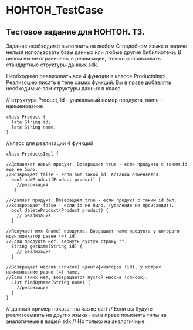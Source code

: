 # HOHTOH_TestCase
## Тестовое задание для НОНТОН. ТЗ.
Задание необходимо выполнить на любом C-подобном языке в задаче нельзя использовать базы данных или любые другие бибилиотеки. В целом вы не ограничены в реализации, только использовать стандартные структуры данных sdk.

Необходимо реализовать все 4 функции в классе ProductsImpl. Реализоцию писать в теле самих функций. Вы в праве добавлять необходимые вам структуры данных в класс.

// структура Product, id - уникальный номер продукта, name - наименование
```
class Product {
  late String id;
  late String name;
}
```

//класс для реализации 4 функций
```
class ProductsImpl {

//Добавляет новый продукт. Возвращает true - если продукта с таким id еще не было.
//Возвращает false - если был такой id, вставка отменяется.
  bool addProduct(Product product) {
    //реализация
   }
   
//Удаляет продукт. Возвращает true - если продукт с таким id был.
//Возвроащает false - если id не было, (удаления не происходит).
  bool deleteProduct(Product product) {
    // реализация
  }
  
//Получает имя (name) продукта. Возращает name продукта у которого идентификатор равен (=) id.
//Если продукта нет, вернуть пустую строку "".
  String getName(String id) {
    // реализация
  }
  
//Возвращает массив (список) идентификаторов (id), у котрых наименование равно (=) name.
//Если таких нет, возвращается пустой массив (список).
  List findByName(String name) {
    //реализация
  }
}
```

// данный пример показан на языке dart
// Если вы будуте реализовывать на других языка - вы в праве поменять типы на аналогичные в вашей sdk
// Но только на аналогичные
